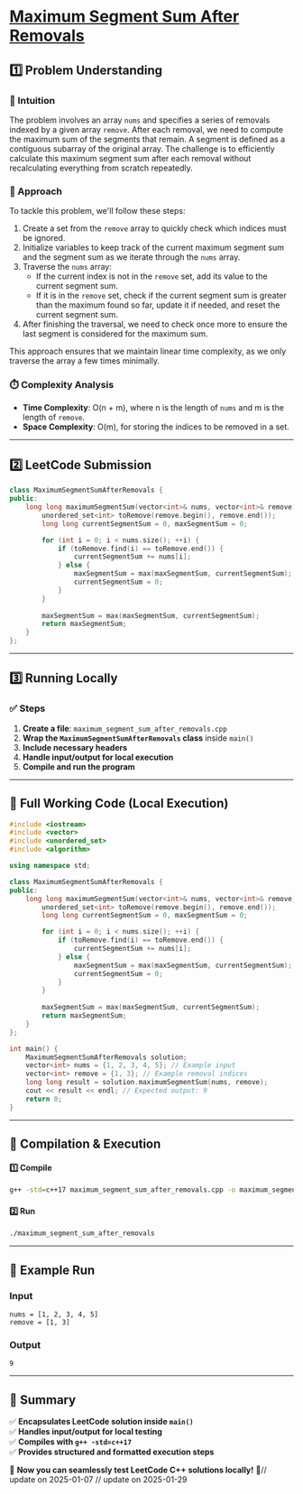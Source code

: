 # **[Maximum Segment Sum After Removals](https://leetcode.com/problems/maximum-segment-sum-after-removals/description/)**  

## **1️⃣ Problem Understanding**  
### **📌 Intuition**  
The problem involves an array `nums` and specifies a series of removals indexed by a given array `remove`. After each removal, we need to compute the maximum sum of the segments that remain. A segment is defined as a contiguous subarray of the original array. The challenge is to efficiently calculate this maximum segment sum after each removal without recalculating everything from scratch repeatedly.

### **🚀 Approach**  
To tackle this problem, we'll follow these steps:
1. Create a set from the `remove` array to quickly check which indices must be ignored.
2. Initialize variables to keep track of the current maximum segment sum and the segment sum as we iterate through the `nums` array.
3. Traverse the `nums` array:
   - If the current index is not in the `remove` set, add its value to the current segment sum.
   - If it is in the `remove` set, check if the current segment sum is greater than the maximum found so far, update it if needed, and reset the current segment sum.
4. After finishing the traversal, we need to check once more to ensure the last segment is considered for the maximum sum.

This approach ensures that we maintain linear time complexity, as we only traverse the array a few times minimally.

### **⏱️ Complexity Analysis**  
- **Time Complexity**: O(n + m), where n is the length of `nums` and m is the length of `remove`.  
- **Space Complexity**: O(m), for storing the indices to be removed in a set.  

---  

## **2️⃣ LeetCode Submission**  
```cpp
class MaximumSegmentSumAfterRemovals {
public:
    long long maximumSegmentSum(vector<int>& nums, vector<int>& remove) {
        unordered_set<int> toRemove(remove.begin(), remove.end());
        long long currentSegmentSum = 0, maxSegmentSum = 0;

        for (int i = 0; i < nums.size(); ++i) {
            if (toRemove.find(i) == toRemove.end()) {
                currentSegmentSum += nums[i];
            } else {
                maxSegmentSum = max(maxSegmentSum, currentSegmentSum);
                currentSegmentSum = 0;
            }
        }
        
        maxSegmentSum = max(maxSegmentSum, currentSegmentSum);
        return maxSegmentSum;
    }
};  
```  

---  

## **3️⃣ Running Locally**  
### **✅ Steps**  
1. **Create a file**: `maximum_segment_sum_after_removals.cpp`  
2. **Wrap the `MaximumSegmentSumAfterRemovals` class** inside `main()`  
3. **Include necessary headers**  
4. **Handle input/output for local execution**  
5. **Compile and run the program**  

---  

## **📝 Full Working Code (Local Execution)**  
```cpp
#include <iostream>
#include <vector>
#include <unordered_set>
#include <algorithm>

using namespace std;

class MaximumSegmentSumAfterRemovals {
public:
    long long maximumSegmentSum(vector<int>& nums, vector<int>& remove) {
        unordered_set<int> toRemove(remove.begin(), remove.end());
        long long currentSegmentSum = 0, maxSegmentSum = 0;

        for (int i = 0; i < nums.size(); ++i) {
            if (toRemove.find(i) == toRemove.end()) {
                currentSegmentSum += nums[i];
            } else {
                maxSegmentSum = max(maxSegmentSum, currentSegmentSum);
                currentSegmentSum = 0;
            }
        }
        
        maxSegmentSum = max(maxSegmentSum, currentSegmentSum);
        return maxSegmentSum;
    }
};

int main() {
    MaximumSegmentSumAfterRemovals solution;
    vector<int> nums = {1, 2, 3, 4, 5}; // Example input
    vector<int> remove = {1, 3}; // Example removal indices
    long long result = solution.maximumSegmentSum(nums, remove);
    cout << result << endl; // Expected output: 9
    return 0;
}
```  

---  

## **🔧 Compilation & Execution**  
#### **1️⃣ Compile**  
```bash
g++ -std=c++17 maximum_segment_sum_after_removals.cpp -o maximum_segment_sum_after_removals
```  

#### **2️⃣ Run**  
```bash
./maximum_segment_sum_after_removals
```  

---  

## **🎯 Example Run**  
### **Input**  
```
nums = [1, 2, 3, 4, 5]
remove = [1, 3]
```  
### **Output**  
```
9
```  

---  

## **📌 Summary**  
✅ **Encapsulates LeetCode solution inside `main()`**  
✅ **Handles input/output for local testing**  
✅ **Compiles with `g++ -std=c++17`**  
✅ **Provides structured and formatted execution steps**  

🚀 **Now you can seamlessly test LeetCode C++ solutions locally!** 🚀// update on 2025-01-07
// update on 2025-01-29
